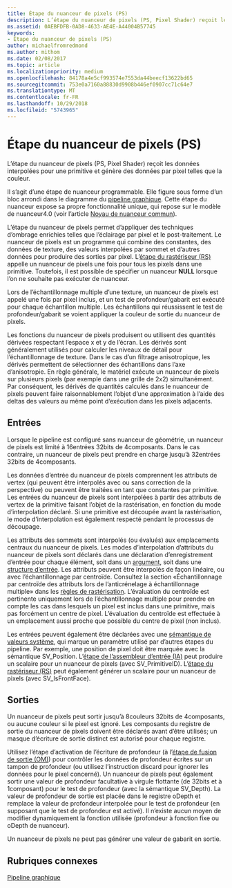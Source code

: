 ```yaml
---
title: Étape du nuanceur de pixels (PS)
description: L’étape du nuanceur de pixels (PS, Pixel Shader) reçoit les données interpolées pour une primitive et génère des données par pixel telles que la couleur.
ms.assetid: 0AEBFDFB-0AD8-4633-AE4E-A44004B57745
keywords:
- Étape du nuanceur de pixels (PS)
author: michaelfromredmond
ms.author: mithom
ms.date: 02/08/2017
ms.topic: article
ms.localizationpriority: medium
ms.openlocfilehash: 84178a4e5cf993574e7553da44beecf13622bd65
ms.sourcegitcommit: 753e0a7160a88830d9908b446ef0907cc71c64e7
ms.translationtype: MT
ms.contentlocale: fr-FR
ms.lasthandoff: 10/29/2018
ms.locfileid: "5743965"
---
```

# <a name="pixel-shader-ps-stage"></a>Étape du nuanceur de pixels (PS)


L’étape du nuanceur de pixels (PS, Pixel Shader) reçoit les données interpolées pour une primitive et génère des données par pixel telles que la couleur.

Il s’agit d’une étape de nuanceur programmable. Elle figure sous forme d’un bloc arrondi dans le diagramme du [pipeline graphique](graphics-pipeline.md). Cette étape du nuanceur expose sa propre fonctionnalité unique, qui repose sur le modèle de nuanceur4.0 (voir l’article [Noyau de nuanceur commun](https://msdn.microsoft.com/library/windows/desktop/bb509580)).

L’étape du nuanceur de pixels permet d’appliquer des techniques d’ombrage enrichies telles que l’éclairage par pixel et le post-traitement. Le nuanceur de pixels est un programme qui combine des constantes, des données de texture, des valeurs interpolées par sommet et d’autres données pour produire des sorties par pixel. L’[étape du rastériseur (RS)](rasterizer-stage--rs-.md) appelle un nuanceur de pixels une fois pour tous les pixels dans une primitive. Toutefois, il est possible de spécifier un nuanceur **NULL** lorsque l’on ne souhaite pas exécuter de nuanceur.

Lors de l’échantillonnage multiple d’une texture, un nuanceur de pixels est appelé une fois par pixel inclus, et un test de profondeur/gabarit est exécuté pour chaque échantillon multiple. Les échantillons qui réussissent le test de profondeur/gabarit se voient appliquer la couleur de sortie du nuanceur de pixels.

Les fonctions du nuanceur de pixels produisent ou utilisent des quantités dérivées respectant l’espace x et y de l’écran. Les dérivés sont généralement utilisés pour calculer les niveaux de détail pour l’échantillonnage de texture. Dans le cas d’un filtrage anisotropique, les dérivés permettent de sélectionner des échantillons dans l’axe d’anisotropie. En règle générale, le matériel exécute un nuanceur de pixels sur plusieurs pixels (par exemple dans une grille de 2x2) simultanément. Par conséquent, les dérivés de quantités calculés dans le nuanceur de pixels peuvent faire raisonnablement l’objet d’une approximation à l’aide des deltas des valeurs au même point d’exécution dans les pixels adjacents.

## <a name="span-idinputsspanspan-idinputsspanspan-idinputsspaninputs"></a><span id="Inputs"></span><span id="inputs"></span><span id="INPUTS"></span>Entrées


Lorsque le pipeline est configuré sans nuanceur de géométrie, un nuanceur de pixels est limité à 16entrées 32bits de 4composants. Dans le cas contraire, un nuanceur de pixels peut prendre en charge jusqu’à 32entrées 32bits de 4composants.

Les données d’entrée du nuanceur de pixels comprennent les attributs de vertex (qui peuvent être interpolés avec ou sans correction de la perspective) ou peuvent être traitées en tant que constantes par primitive. Les entrées du nuanceur de pixels sont interpolées à partir des attributs de vertex de la primitive faisant l’objet de la rastérisation, en fonction du mode d’interpolation déclaré. Si une primitive est découpée avant la rastérisation, le mode d’interpolation est également respecté pendant le processus de découpage.

Les attributs des sommets sont interpolés (ou évalués) aux emplacements centraux du nuanceur de pixels. Les modes d’interpolation d’attributs du nuanceur de pixels sont déclarés dans une déclaration d’enregistrement d’entrée pour chaque élément, soit dans un [argument](https://msdn.microsoft.com/library/windows/desktop/bb509606), soit dans une [structure d’entrée](https://msdn.microsoft.com/library/windows/desktop/bb509668). Les attributs peuvent être interpolés de façon linéaire, ou avec l’échantillonnage par centroïde. Consultez la section «Échantillonnage par centroïde des attributs lors de l’anticrénelage à échantillonnage multiple» dans les [règles de rastérisation](rasterization-rules.md). L’évaluation du centroïde est pertinente uniquement lors de l’échantillonnage multiple pour prendre en compte les cas dans lesquels un pixel est inclus dans une primitive, mais pas forcément un centre de pixel. L’évaluation du centroïde est effectuée à un emplacement aussi proche que possible du centre de pixel (non inclus).

Les entrées peuvent également être déclarées avec une [sémantique de valeurs système](https://msdn.microsoft.com/library/windows/desktop/bb509647), qui marque un paramètre utilisé par d’autres étapes du pipeline. Par exemple, une position de pixel doit être marquée avec la sémantique SV\_Position. L’[étape de l’assembleur d’entrée (IA)](input-assembler-stage--ia-.md) peut produire un scalaire pour un nuanceur de pixels (avec SV\_PrimitiveID). L’[étape du rastériseur (RS)](rasterizer-stage--rs-.md) peut également générer un scalaire pour un nuanceur de pixels (avec SV\_IsFrontFace).

## <a name="span-idoutputsspanspan-idoutputsspanspan-idoutputsspanoutputs"></a><span id="Outputs"></span><span id="outputs"></span><span id="OUTPUTS"></span>Sorties


Un nuanceur de pixels peut sortir jusqu’à 8couleurs 32bits de 4composants, ou aucune couleur si le pixel est ignoré. Les composants du registre de sortie du nuanceur de pixels doivent être déclarés avant d’être utilisés; un masque d’écriture de sortie distinct est autorisé pour chaque registre.

Utilisez l’étape d’activation de l’écriture de profondeur (à l’[étape de fusion de sortie (OM)](output-merger-stage--om-.md)) pour contrôler les données de profondeur écrites sur un tampon de profondeur (ou utilisez l’instruction discard pour ignorer les données pour le pixel concerné). Un nuanceur de pixels peut également sortir une valeur de profondeur facultative à virgule flottante (de 32bits et à 1composant) pour le test de profondeur (avec la sémantique SV\_Depth). La valeur de profondeur de sortie est placée dans le registre oDepth et remplace la valeur de profondeur interpolée pour le test de profondeur (en supposant que le test de profondeur est activé). Il n’existe aucun moyen de modifier dynamiquement la fonction utilisée (profondeur à fonction fixe ou oDepth de nuanceur).

Un nuanceur de pixels ne peut pas générer une valeur de gabarit en sortie.

## <a name="span-idrelated-topicsspanrelated-topics"></a><span id="related-topics"></span>Rubriques connexes


[Pipeline graphique](graphics-pipeline.md)

 

 




